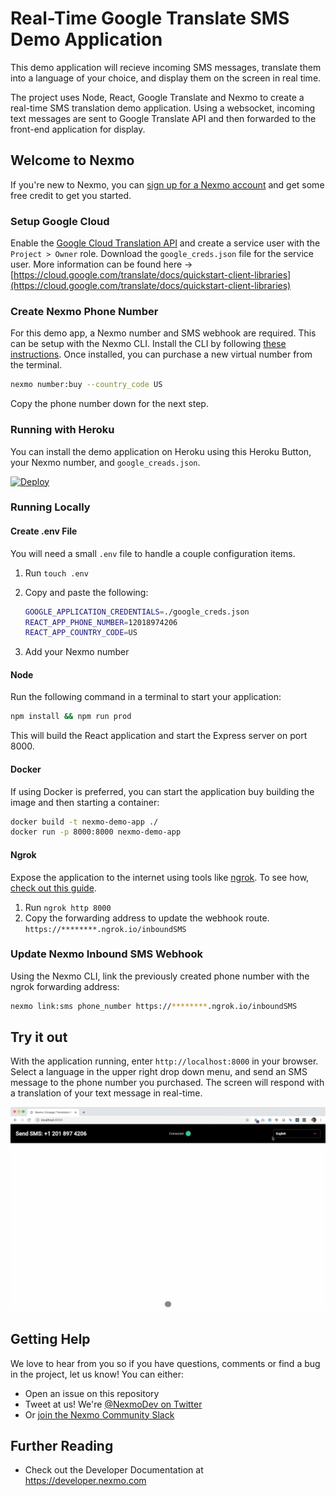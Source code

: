 # Real-Time Google Translate SMS Demo Application

This demo application will recieve incoming SMS messages, translate them into a language of your choice, and display them on the screen in real time.

The project uses Node, React, Google Translate and Nexmo to create a real-time SMS translation demo application. Using a websocket, incoming text messages are sent to Google Translate API and then forwarded to the front-end application for display.

## Welcome to Nexmo

If you're new to Nexmo, you can [sign up for a Nexmo account](https://dashboard.nexmo.com/sign-up?utm_source=DEV_REL&utm_medium=github&utm_campaign=github-repo) and get some free credit to get you started.

### Setup Google Cloud

Enable the [Google Cloud Translation API](https://console.cloud.google.com/apis/library/translate.googleapis.com?q=translate&id=c22f20ba-6a29-40ae-9084-8bc264a97fc2) and create a service user with the `Project > Owner` role. Download the `google_creds.json` file for the service user. More information can be found here -> [https://cloud.google.com/translate/docs/quickstart-client-libraries](https://cloud.google.com/translate/docs/quickstart-client-libraries)

### Create Nexmo Phone Number

For this demo app, a Nexmo number and SMS webhook are required. This can be setup with the Nexmo CLI. Install the CLI by following [these instructions](https://github.com/Nexmo/nexmo-cli#installation). Once installed, you can purchase a new virtual number from the terminal.

```bash
nexmo number:buy --country_code US
```

Copy the phone number down for the next step.

### Running with Heroku

You can install the demo application on Heroku using this Heroku Button, your Nexmo number, and `google_creads.json`.

[![Deploy](https://www.herokucdn.com/deploy/button.svg)](https://heroku.com/deploy)

### Running Locally

#### Create .env File

You will need a small `.env` file to handle a couple configuration items.

1. Run `touch .env`
1. Copy and paste the following:

    ```bash
    GOOGLE_APPLICATION_CREDENTIALS=./google_creds.json
    REACT_APP_PHONE_NUMBER=12018974206
    REACT_APP_COUNTRY_CODE=US
    ```

1. Add your Nexmo number

#### Node

Run the following command in a terminal to start your application:

```bash
npm install && npm run prod
```

This will build the React application and start the Express server on port 8000.

#### Docker

If using Docker is preferred, you can start the application buy building the image and then starting a container:

```bash
docker build -t nexmo-demo-app ./
docker run -p 8000:8000 nexmo-demo-app
```

#### Ngrok

Expose the application to the internet using tools like [ngrok](https://ngrok.com/). To see how, [check out this guide](https://www.nexmo.com/blog/2017/07/04/local-development-nexmo-ngrok-tunnel-dr/).

1. Run `ngrok http 8000`
1. Copy the forwarding address to update the webhook route. `https://********.ngrok.io/inboundSMS`

### Update Nexmo Inbound SMS Webhook

Using the Nexmo CLI, link the previously created phone number with the ngrok forwarding address:  

```bash
nexmo link:sms phone_number https://********.ngrok.io/inboundSMS
```

## Try it out

With the application running, enter `http://localhost:8000` in your browser. Select a language in the upper right drop down menu, and send an SMS message to the phone number you purchased.  The screen will respond with a translation of your text message in real-time.

![Using the Application](using_translation_app.gif)

## Getting Help

We love to hear from you so if you have questions, comments or find a bug in the project, let us know! You can either:

* Open an issue on this repository
* Tweet at us! We're [@NexmoDev on Twitter](https://twitter.com/NexmoDev)
* Or [join the Nexmo Community Slack](https://developer.nexmo.com/community/slack)

## Further Reading

* Check out the Developer Documentation at <https://developer.nexmo.com>
